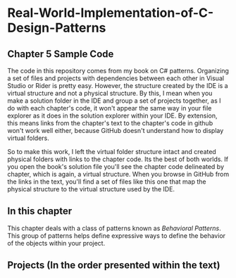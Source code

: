 ﻿# Real-World-Implementation-of-C-Design-Patterns
## Chapter 5 Sample Code
The code in this repository comes from my book on C# patterns.  Organizing a set of files and projects
with dependencies between each other in Visual Studio or Rider is pretty easy.  However, the structure
created by the IDE is a virtual structure and not a physical structure.  By this, I mean when you make a solution
folder in the IDE and group a set of projects together, as I do with each chapter's code, it won't appear
the same way in your file explorer as it does in the solution explorer within your IDE.  By extension, this means
links from the chapter's text to the chapter's code in github won't work well either, because GitHub doesn't understand how
to display virtual folders.

So to make this work, I left the virtual folder structure intact and created physical folders with links to the
chapter code.  Its the best of both worlds.  If you open the book's solution file you'll see the chapter code
delineated by chapter, which is again, a virtual structure.  When you browse in GitHub from the links in the text,
you'll find a set of files like this one that map the physical structure to the virtual structure used by the IDE.

## In this chapter
This chapter deals with a class of patterns known as *Behavioral Patterns*.  This group of patterns helps define expressive ways to
define the behavior of the objects within your project.

## Projects (In the order presented within the text)